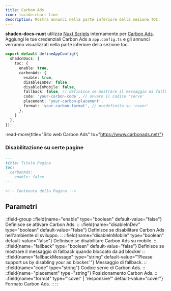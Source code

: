 ```yaml
---
title: Carbon Ads
icon: lucide:chart-line
description: Mostra annunci nella parte inferiore della sezione TOC.
---
```


**shadcn-docs-nuxt** utilizza [Nuxt Scripts](https://scripts.nuxt.com/scripts/ads/carbon-ads) internamente per [Carbon Ads](https://www.carbonads.net/). Aggiungi le tue credenziali Carbon Ads a `app.config.ts` e gli annunci verranno visualizzati nella parte inferiore della sezione toc.

```ts [app.config.ts]
export default defineAppConfig({
  shadcnDocs: {
    toc: {
      enable: true,
      carbonAds: {
        enable: true,
        disableInDev: false,
        disableInMobile: false,
        fallback: false, // definisce se mostrare il messaggio di fallback quando bloccato da ad blocker
        code: 'your-carbon-code', // ovvero il codice 'serve'
        placement: 'your-carbon-placement',
        format: 'your-carbon-format', // predefinito su 'cover'
      },
    }
  },
});
```

:read-more{title="Sito web Carbon Ads" to="https://www.carbonads.net/"}

### Disabilitazione su certe pagine

```md
---
title: Titolo Pagina
toc:
  carbonAds:
    enable: false
---

<!-- Contenuto della Pagina -->
```

## Parametri

::field-group
  ::field{name="enable" type="boolean" default-value="false"}
  Definisce se attivare Carbon Ads.
  ::
  ::field{name="disableInDev" type="boolean" default-value="false"}
  Definisce se disabilitare Carbon Ads nell'ambiente di sviluppo.
  ::
  ::field{name="disableInMobile" type="boolean" default-value="false"}
  Definisce se disabilitare Carbon Ads su mobile.
  ::
  ::field{name="fallback" type="boolean" default-value="false"}
  Definisce se mostrare il messaggio di fallback quando bloccato da ad blocker
  ::
  ::field{name="fallbackMessage" type="string" default-value="'Please support us by disabling your ad blocker.'"}
  Messaggio di fallback.
  ::
  ::field{name="code" type="string"}
  Codice serve di Carbon Ads.
  ::
  ::field{name="placement" type="string"}
  Posizionamento Carbon Ads.
  ::
  ::field{name="format" type="'cover' | 'responsive'" default-value="cover"}
  Formato Carbon Ads.
  ::
::
